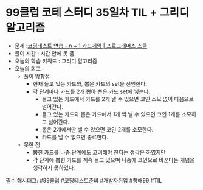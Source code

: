 # **99클럽 코테 스터디 35일차 TIL + 그리디 알고리즘**

- 문제 :[코딩테스트 연습 - n + 1 카드게임 | 프로그래머스 스쿨](https://school.programmers.co.kr/learn/courses/30/lessons/258707)
- 풀이 시간 : 시간 안에 못 품
- 오늘의 학습 키워드 : 그리디 알고리즘
- 오늘의 회고
    - 풀이 방향성
        - 현재 들고 있는 카드와, 뽑은 카드의 set을 선언한다.
        - 각 단계마다 카드를 2개 뽑아 뽑은 카드 set에 넣는다.
            - 들고 있는 카드에서 카드를 2개 낼 수 있으면 코인 소모 없이 다음으로 넘어간다.
            - 들고 있는 카드와 뽑은 카드에서 1개 씩 낼 수 있으면 코인 1개를 소모하고 넘어간다.
            - 뽑은 2개에서만 낼 수 있으면 코인 2개를 소모한다.
            - 카드를 낼 수 없으면 종료한다.
    - 못한 점
        - 뽑힌 카드를 나중 단계에도 고려해야 한다는 생각은 하였지만
        - 각 단계에 뽑힌 카드를 계속 들고 있으며 나중에 코인으로 바꾼다는 개념을 생각하지 못하였다.

필수 해시태그: #99클럽 #코딩테스트준비 #개발자취업 #항해99 #TIL
